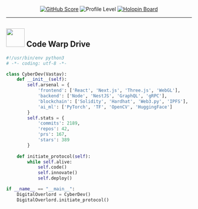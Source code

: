 <div align="center">
  
[![GitHub Score](https://img.shields.io/badge/GitHub_Score-999%2F1000-00FF88?style=for-the-badge&logo=github&logoColor=black&labelColor=000000)](https://github.com/Vastav1812)
![Profile Level](https://img.shields.io/badge/Level-99%20Archmage-8A2BE2?style=for-the-badge&logo=data:image/png;base64,iVBORw0KGgoAAAANSUhEUgAAAA4AAAAOCAYAAAAfSC3RAAAACXBIWXMAAAsTAAALEwEAmpwYAAAAAXNSR0IArs4c6QAAAARnQU1BAACxjwv8YQUAAAAkSURBVHgB7cxBEQAACAIwq/z3uMQKHiVq1KlTp06dOnXq1D9+AV+AAW7bOcAAAAAASUVORK5CYII=)
[![Holopin Board](https://holopin.me/vastav1812)](https://holopin.io/@vastav1812)

</div>

---

## <img src="https://media.giphy.com/media/26n6WywJyh39n1pBu/giphy.gif" width="50px"> **Code Warp Drive**

```python
#!/usr/bin/env python3
# -*- coding: utf-8 -*-

class CyberDev(Vastav):
    def __init__(self):
        self.arsenal = {
            'frontend': ['React', 'Next.js', 'Three.js', 'WebGL'],
            'backend': ['Node', 'NestJS', 'GraphQL', 'gRPC'],
            'blockchain': ['Solidity', 'Hardhat', 'Web3.py', 'IPFS'],
            'ai_ml': ['PyTorch', 'TF', 'OpenCV', 'HuggingFace']
        }
        self.stats = {
            'commits': 2189,
            'repos': 42,
            'prs': 167,
            'stars': 389
        }
    
    def initiate_protocol(self):
        while self.alive:
            self.code()
            self.innovate()
            self.deploy()

if __name__ == "__main__":
    DigitalOverlord = CyberDev()
    DigitalOverlord.initiate_protocol()
